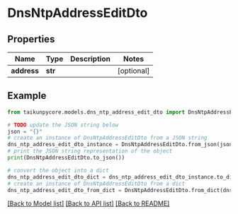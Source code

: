 # DnsNtpAddressEditDto


## Properties

Name | Type | Description | Notes
------------ | ------------- | ------------- | -------------
**address** | **str** |  | [optional] 

## Example

```python
from taikunpycore.models.dns_ntp_address_edit_dto import DnsNtpAddressEditDto

# TODO update the JSON string below
json = "{}"
# create an instance of DnsNtpAddressEditDto from a JSON string
dns_ntp_address_edit_dto_instance = DnsNtpAddressEditDto.from_json(json)
# print the JSON string representation of the object
print(DnsNtpAddressEditDto.to_json())

# convert the object into a dict
dns_ntp_address_edit_dto_dict = dns_ntp_address_edit_dto_instance.to_dict()
# create an instance of DnsNtpAddressEditDto from a dict
dns_ntp_address_edit_dto_from_dict = DnsNtpAddressEditDto.from_dict(dns_ntp_address_edit_dto_dict)
```
[[Back to Model list]](../README.md#documentation-for-models) [[Back to API list]](../README.md#documentation-for-api-endpoints) [[Back to README]](../README.md)


